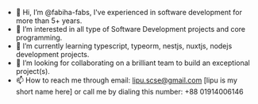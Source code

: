 - 👋 Hi, I’m @fabiha-fabs, I've experienced in software development for more than 5+ years.
- 👀 I’m interested in all type of Software Development projects and core programming.
- 🌱 I’m currently learning typescript, typeorm, nestjs, nuxtjs, nodejs development projects.
- 💞️ I’m looking for collaborating on a brilliant team to build an exceptional project(s).
- 📫 How to reach me through email: lipu.scse@gmail.com [lipu is my short name here] or
       call me by dialing this number: +88 01914006146

<!---
fabiha-fabs/fabiha-fabs is a ✨ special ✨ repository because its `README.md` (this file) appears on your GitHub profile.
You can click the Preview link to take a look at your changes.
--->
